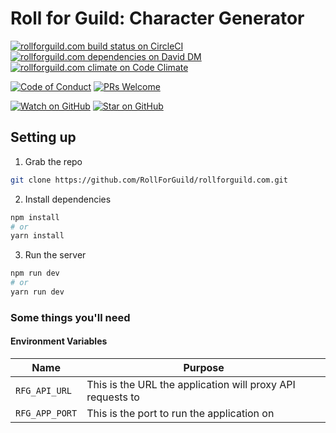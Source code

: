 # Roll for Guild: Character Generator

[![rollforguild.com build status on CircleCI][circleci-badge]][circleci]
[![rollforguild.com dependencies on David DM][daviddm-badge]][daviddm]
[![rollforguild.com climate on Code Climate][codeclimate-badge]][codeclimate]

[![Code of Conduct][code-of-conduct-badge]][code-of-conduct]
[![PRs Welcome][prs-badge]][prs]

[![Watch on GitHub][github-watch-badge]][github-watch]
[![Star on GitHub][github-star-badge]][github-star]

## Setting up

1. Grab the repo
```bash
git clone https://github.com/RollForGuild/rollforguild.com.git
```

2. Install dependencies
```bash
npm install
# or
yarn install
```

3. Run the server
```bash
npm run dev
# or
yarn run dev
```

### Some things you'll need

#### Environment Variables

| Name                      | Purpose |
|---------------------------|---------|
| `RFG_API_URL`             | This is the URL the application will proxy API requests to |
| `RFG_APP_PORT`            | This is the port to run the application on |

[code-of-conduct]: CODE_OF_CONDUCT.md
[code-of-conduct-badge]: https://img.shields.io/badge/code%20of-conduct-ff69b4.svg?style=flat-square
[codeclimate]: https://codeclimate.com/github/RollForGuild/rollforguild.com
[codeclimate-badge]: https://img.shields.io/codeclimate/maintainability/RollForGuild/rollforguild.com.svg?style=flat-square
[coveralls]: https://coveralls.io/github/RollForGuild/rollforguild.com
[coveralls-badge]: https://img.shields.io/coveralls/RollForGuild/rollforguild.com.svg?style=flat-square
[daviddm]: https://david-dm.org/RollForGuild/rollforguild.com
[daviddm-badge]: https://img.shields.io/david/RollForGuild/rollforguild.com.svg?style=flat-square
[github-watch]: https://github.com/RollForGuild/rollforguild.com/watchers
[github-watch-badge]: https://img.shields.io/github/watchers/RollForGuild/rollforguild.com.svg?style=social
[github-star]: https://github.com/RollForGuild/rollforguild.com/stargazers
[github-star-badge]: https://img.shields.io/github/stars/RollForGuild/rollforguild.com.svg?style=social
[prs]: CONTRIBUTING.md
[prs-badge]: https://img.shields.io/badge/PRs-welcome-brightgreen.svg?style=flat-square
[circleci]: https://circleci.com/gh/RollForGuild/rollforguild.com
[circleci-badge]: https://img.shields.io/circleci/project/github/RollForGuild/rollforguild.com.svg?style=flat-square
